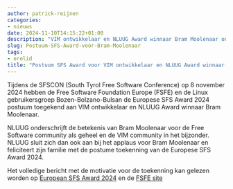 ```yaml
---
author: patrick-reijnen
categories:
- nieuws
date: 2024-11-10T14:15:22+01:00
description: "VIM ontwikkelaar en NLUUG Award winnaar Bram Moolenaar ontvangt postuum SFS Award"
slug: Postuum-SFS-Award-voor-Bram-Moolenaar
tags:
- erelid
title: "Postuum SFS Award voor VIM ontwikkelaar en NLUUG Award winnaar Bram Moolenaar"
---
```


Tijdens de SFSCON (South Tyrol Free Software Conference) op 8 november 2024 hebben de Free Software Foundation Europe (FSFE) en de Linux gebruikersgroep Bozen-Bolzano-Bulsan de Europese SFS Award 2024 postuum toegekend aan VIM ontwikkelaar en NLUUG Award winnaar Bram Moolenaar.

NLUUG onderschrijft de betekenis van Bram Moolenaar voor de Free Software community als geheel en de VIM community in het bijzonder. NLUUG sluit zich dan ook aan bij het applaus voor Bram Moolenaar en feliciteert zijn familie met de postume toekenning van de Europese SFS Award 2024.

Het volledige bericht met de motivatie voor de toekenning kan gelezen worden op [European SFS Award 2024](https://www.sfscon.it/awards/european-sfs-award-2024/) en de [FSFE site](https://fsfe.org/news/2024/news-20241108-01.nl.html)

